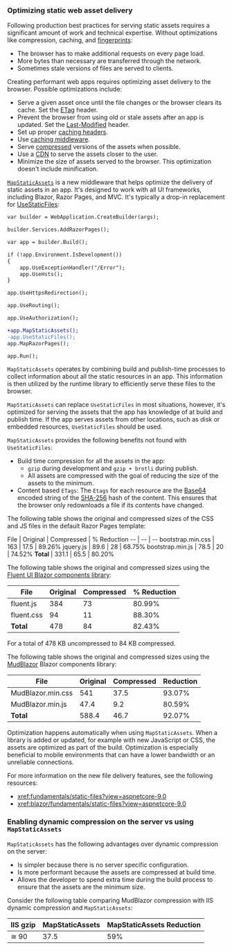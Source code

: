 ### Optimizing static web asset delivery

Following production best practices for serving static assets requires a significant amount of work and technical expertise. Without optimizations like compression, caching, and [fingerprints](https://en.wikipedia.org/wiki/Fingerprint_(computing)):

* The browser has to make additional requests on every page load.
* More bytes than necessary are transferred through the network.
* Sometimes stale versions of files are served to clients.

Creating performant web apps requires optimizing asset delivery to the browser. Possible optimizations include:

* Serve a given asset once until the file changes or the browser clears its cache. Set the [ETag](https://developer.mozilla.org/docs/Web/HTTP/Headers/ETag) header.
* Prevent the browser from using old or stale assets after an app is updated. Set the [Last-Modified](https://developer.mozilla.org/docs/Web/HTTP/Headers/Last-Modified) header.
* Set up proper [caching headers](https://developer.mozilla.org/docs/Web/HTTP/Headers/Cache-Control).
* Use [caching middleware](xref:performance/caching/middleware).
* Serve [compressed](/aspnet/core/performance/response-compression) versions of the assets when possible.
* Use a [CDN](/microsoft-365/enterprise/content-delivery-networks?view=o365-worldwide&preserve-view=true) to serve the assets closer to the user.
* Minimize the size of assets served to the browser. This optimization doesn't include minification.

[`MapStaticAssets`](https://learn.microsoft.com/dotnet/api/microsoft.aspnetcore.builder.staticassetsendpointroutebuilderextensions.mapstaticassets) is a new middleware that helps optimize the delivery of static assets in an app. It's designed to work with all UI frameworks, including Blazor, Razor Pages, and MVC. It's typically a drop-in replacement for [UseStaticFiles](/dotnet/api/microsoft.aspnetcore.builder.staticfileextensions.usestaticfiles):

```diff
var builder = WebApplication.CreateBuilder(args);

builder.Services.AddRazorPages();

var app = builder.Build();

if (!app.Environment.IsDevelopment())
{
    app.UseExceptionHandler("/Error");
    app.UseHsts();
}

app.UseHttpsRedirection();

app.UseRouting();

app.UseAuthorization();

+app.MapStaticAssets();
-app.UseStaticFiles();
app.MapRazorPages();

app.Run();
```

`MapStaticAssets` operates by combining build and publish-time processes to collect information about all the static resources in an app. This information is then utilized by the runtime library to efficiently serve these files to the browser.

`MapStaticAssets` can replace `UseStaticFiles` in most situations, however, it's optimized for serving the assets that the app has knowledge of at build and publish time. If the app serves assets from other locations, such as disk or embedded resources, `UseStaticFiles` should be used.

`MapStaticAssets` provides the following benefits not found with `UseStaticFiles`:

* Build time compression for all the assets in the app:
  * `gzip` during development and `gzip + brotli` during publish.
  * All assets are compressed with the goal of reducing the size of the assets to the minimum.
* Content based `ETags`: The `Etags` for each resource are the [Base64](https://developer.mozilla.org/docs/Glossary/Base64) encoded string of the [SHA-256](/dotnet/api/system.security.cryptography.sha256?view=net-8.0&preserve-view=true) hash of the content. This ensures that the browser only redownloads a file if its contents have changed.

The following table shows the original and compressed sizes of the CSS and JS files in the default Razor Pages template:

File | Original | Compressed | % Reduction
-- | -- | --
bootstrap.min.css | 163 | 17.5 | 89.26%
jquery.js | 89.6 | 28 | 68.75%
bootstrap.min.js | 78.5 | 20 | 74.52%
**Total** | 331.1 | 65.5 | 80.20%

The following table shows the original and compressed sizes using the [Fluent UI Blazor components library](https://www.fluentui-blazor.net/):

File | Original | Compressed | % Reduction
-- | -- | -- | --
fluent.js | 384 | 73 | 80.99%
fluent.css | 94 | 11 | 88.30%
**Total** | 478 | 84 | 82.43%

For a total of 478 KB uncompressed to 84 KB compressed.

The following table shows the original and compressed sizes using the [MudBlazor](https://mudblazor.com) Blazor components library:

File | Original | Compressed | Reduction
-- | -- | -- | --
MudBlazor.min.css | 541 | 37.5 | 93.07%
MudBlazor.min.js | 47.4 | 9.2 | 80.59%
**Total** | 588.4 | 46.7 | 92.07%

Optimization happens automatically when using `MapStaticAssets`. When a library is added or updated, for example with new JavaScript or CSS, the assets are optimized as part of the build. Optimization is especially beneficial to mobile environments that can have a lower bandwidth or an unreliable connections.

For more information on the new file delivery features, see the following resources:

* <xref:fundamentals/static-files?view=aspnetcore-9.0>
* <xref:blazor/fundamentals/static-files?view=aspnetcore-9.0>

### Enabling dynamic compression on the server vs using `MapStaticAssets`

`MapStaticAssets` has the following advantages over dynamic compression on the server:

<!-- 
I'm confused about the following:
If we take MudBlazor as an example, IIS will compress the CSS bundle at around 90Kb, while brotli with max settings will result in 37Kb. That is still a whopping 59% size reduction or 41% of its dynamically compressed size -->

* Is simpler because there is no server specific configuration.
* Is more performant because the assets are compressed at build time. <!-- IIS can do static compression -->
* Allows the developer to spend extra time during the build process to ensure that the assets are the minimum size.

Consider the following table comparing MudBlazor compression with IIS dynamic compression and `MapStaticAssets`:
<!-- MapStaticAssets uses brotli max so it's the same as IIS brotli max is the same as -->

IIS gzip | MapStaticAssets | MapStaticAssets Reduction
-- | -- | --
 &#8773; 90 | 37.5 | 59%

<!--  “always flush” does not work with IIS Brotli AND might degrade Zlib compression ratio. See https://microsoft.sharepoint.com/:p:/r/teams/GlobalDAS/WebApps/_layouts/15/Doc.aspx?sourcedoc=%7BDC4A0B9B-6A27-498F-BC7D-6B6647AAC39F%7D&file=IIS_Compression_new_API.pptx -->
